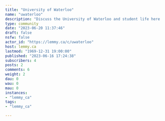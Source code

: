 ```yaml
---
title: "University of Waterloo" 
name: "uwaterloo"
description: "Discuss the University of Waterloo and student life here! "
type: community
date: "2023-06-20 11:37:46"
draft: false
nsfw: false
actor_id: "https://lemmy.ca/c/uwaterloo"
host: lemmy.ca
lastmod: "1969-12-31 19:00:00"
published: "2023-06-16 17:24:38"
subscribers: 4
posts: 2
comments: 6
weight: 2
dau: 0
wau: 0
mau: 0
instances:
- "lemmy_ca"
tags: 
- "lemmy_ca"

---
```

